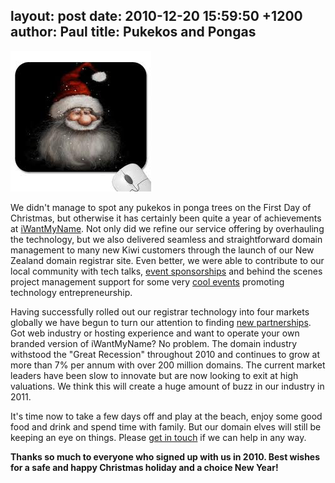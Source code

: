 layout: post
date: 2010-12-20 15:59:50 +1200
author: Paul
title: Pukekos and Pongas
----

![santa.jpg](/media/2010-12-20-santa.jpg)

We didn't manage to spot any pukekos in ponga trees on the First Day of Christmas, but otherwise it has certainly been quite a year of achievements at [iWantMyName](https://iwantmyname.co.nz/). Not only did we refine our service offering by overhauling the technology, but we also delivered seamless and straightforward domain management to many new Kiwi customers through the launch of our New Zealand domain registrar site. Even better, we were able to contribute to our local community with tech talks, [event sponsorships](https://iwantmyname.com/blog/2010/09/family-fun-forecast-for-software-freedom-day.html) and behind the scenes project management support for some very [cool events](http://up.org.nz/media/news/wellington_to_the_world_2010_review) promoting technology entrepreneurship.

Having successfully rolled out our registrar technology into four markets globally we have begun to turn our attention to finding [new partnerships](https://iwantmyname.com/blog/2010/10/domain-registrar-solution.html). Got web industry or hosting experience and want to operate your own branded version of iWantMyName? No problem. The domain industry withstood the "Great Recession" throughout 2010 and continues to grow at more than 7% per annum with over 200 million domains. The current market leaders have been slow to innovate but are now looking to exit at high valuations. We think this will create a huge amount of buzz in our industry in 2011.

It's time now to take a few days off and play at the beach, enjoy some good food and drink and spend time with family. But our domain elves will still be keeping an eye on things. Please [get in touch](https://iwantmyname.co.nz/support) if we can help in any way.

**Thanks so much to everyone who signed up with us in 2010. Best wishes for a safe and happy Christmas holiday and a choice New Year!**
